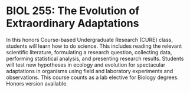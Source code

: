 # BIOL 255: The Evolution of Extraordinary Adaptations

In this honors Course-based Undergraduate Research (CURE) class, students will learn how to do science. This includes reading the relevant scientific literature, formulating a research question, collecting data, performing statistical analysis, and presenting research results. Students will test new hypotheses in ecology and evolution for spectacular adaptations in organisms using field and laboratory experiments and observations. This course counts as a lab elective for Biology degrees. Honors version available.